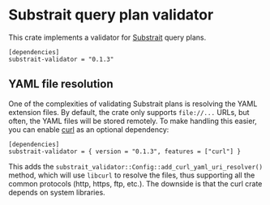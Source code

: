 Substrait query plan validator
==============================

This crate implements a validator for [Substrait](https://substrait.io/) query
plans.

```
[dependencies]
substrait-validator = "0.1.3"
```

YAML file resolution
--------------------

One of the complexities of validating Substrait plans is resolving the YAML
extension files. By default, the crate only supports `file://...` URLs, but
often, the YAML files will be stored remotely. To make handling this easier,
you can enable [curl](https://crates.io/crates/curl) as an optional
dependency:

```
[dependencies]
substrait-validator = { version = "0.1.3", features = ["curl"] }
```

This adds the `substrait_validator::Config::add_curl_yaml_uri_resolver()`
method, which will use `libcurl` to resolve the files, thus supporting all the
common protocols (http, https, ftp, etc.). The downside is that the curl crate
depends on system libraries.
